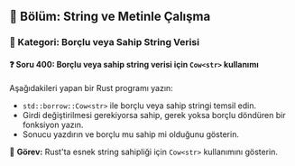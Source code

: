 ## 📘 Bölüm: String ve Metinle Çalışma
### 🔹 Kategori: Borçlu veya Sahip String Verisi
#### ❓ Soru 400: Borçlu veya sahip string verisi için `Cow<str>` kullanımı

Aşağıdakileri yapan bir Rust programı yazın:

- `std::borrow::Cow<str>` ile borçlu veya sahip stringi temsil edin.
- Girdi değiştirilmesi gerekiyorsa sahip, gerek yoksa borçlu döndüren bir fonksiyon yazın.
- Sonucu yazdırın ve borçlu mu sahip mi olduğunu gösterin.

🔧 **Görev:** Rust'ta esnek string sahipliği için `Cow<str>` kullanımını gösterin.
